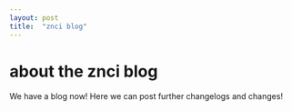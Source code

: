 ```yaml
---
layout: post
title:  "znci blog"
---
```


# about the znci blog

We have a blog now! Here we can post further changelogs and changes!
